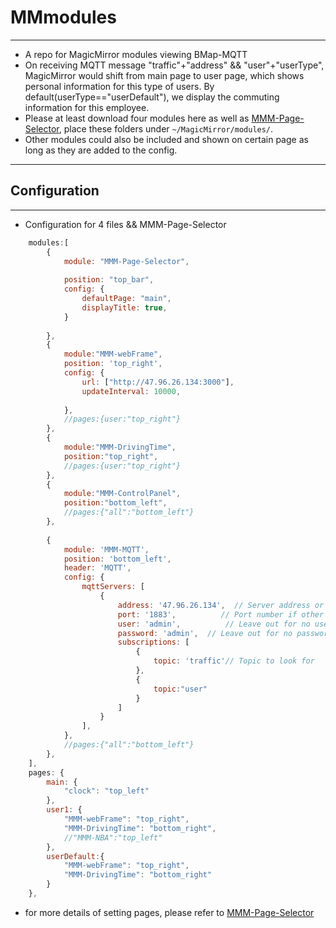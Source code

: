 
# MMmodules
---
* A repo for MagicMirror modules viewing BMap-MQTT
* On receiving MQTT message "traffic"+"address" && "user"+"userType", MagicMirror would 
shift from main page to user page, which shows personal information for this type of users.
By default(userType=="userDefault"), we display the commuting information for this employee.
* Please at least download four modules here as well as
[MMM-Page-Selector](https://github.com/Veldrovive/MMM-Page-Selector), 
place these folders under `~/MagicMirror/modules/`.
* Other modules could also be included and shown on certain page as long as they are added to the config.
---
## Configuration
---
* Configuration for 4 files && MMM-Page-Selector

```javascript
    modules:[
        {
    		module: "MMM-Page-Selector",
			
			position: "top_bar",
			config: {
				defaultPage: "main",
				displayTitle: true,
			}
			
		},
        {
    		module:"MMM-webFrame",
			position: 'top_right',	
		    config: {
				url: ["http://47.96.26.134:3000"],  
				updateInterval: 10000, 
				
			},
			//pages:{user:"top_right"}
		},
        {
    		module:"MMM-DrivingTime",
			position:"top_right",
			//pages:{user:"top_right"}
		},
        {
    		module:"MMM-ControlPanel",
			position:"bottom_left",
			//pages:{"all":"bottom_left"}
		},
		
		{
			module: 'MMM-MQTT',
			position: 'bottom_left',
			header: 'MQTT',
			config: {
				mqttServers: [
					{
						address: '47.96.26.134',  // Server address or IP address
						port: '1883',          // Port number if other than default
						user: 'admin',          // Leave out for no user
						password: 'admin',  // Leave out for no password
						subscriptions: [
							{
								topic: 'traffic'// Topic to look for
							},
							{
								topic:"user"
							}
						]
					}
				],
			},
			//pages:{"all":"bottom_left"}
		},
    ],
    pages: {
    	main: {
			"clock": "top_left"
		},
		user1: {
			"MMM-webFrame": "top_right",
			"MMM-DrivingTime": "bottom_right",
		    //"MMM-NBA":"top_left"
		},
		userDefault:{
			"MMM-webFrame": "top_right",
			"MMM-DrivingTime": "bottom_right"
		}
	},
```

* for more details of setting pages, please refer to [MMM-Page-Selector](https://github.com/Veldrovive/MMM-Page-Selector)
